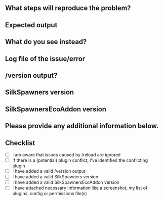 ## What steps will reproduce the problem?

## Expected output

## What do you see instead?

## Log file of the issue/error

## /version output?

<!-- Please note that _without_ the specific version output your issue might be _IGNORED_ -->

## SilkSpawners version

<!-- _LATEST_ is not a valid version -->

## SilkSpawnersEcoAddon version

<!-- _LATEST_ is not a valid version -->

## Please provide any additional information below.

## Checklist

- [ ] I am aware that issues caused by /reload are ignored
- [ ] If there is a (potential) plugin conflict, I've identified the conflicting plugin
- [ ] I have added a valid /version output
- [ ] I have added a valid SilkSpawners version
- [ ] I have added a valid SilkSpawnersEcoAddon version
- [ ] I have attached necessary information like a screenshot, my list of plugins, config or permissions file(s)
